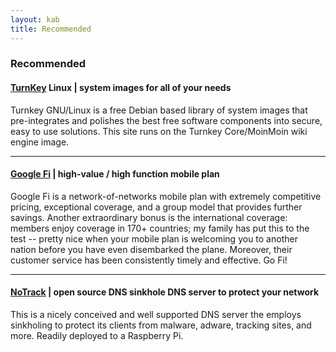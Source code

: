 ```yaml
---
layout: kab
title: Recommended
---
```

### Recommended

#### [TurnKey](https://www.turnkeylinux.org/about) Linux | system images for all of your needs

Turnkey GNU/Linux is a free Debian based library of system images that pre-integrates and polishes the best free software components into secure, easy to use solutions. This site runs on the Turnkey Core/MoinMoin wiki engine image.

----
#### [Google Fi](https://fi.google.com/about/) | high-value / high function mobile plan

Google Fi is a network-of-networks mobile plan with extremely competitive pricing, exceptional coverage, and a group model that provides further  savings. Another extraordinary bonus is the international coverage: members enjoy coverage in 170+ countries; my family has put this to the test -- pretty nice when your mobile plan is welcoming you to another nation before you have even disembarked the plane. Moreover, their customer service has been consistently timely and effective. Go Fi!

----
#### [NoTrack](https://github.com/quidsup/notrack) | open source DNS sinkhole DNS server to protect your network

This is a nicely conceived and well supported DNS server the employs sinkholing to protect its clients from malware, adware, tracking sites, and more. Readily deployed to a Raspberry Pi.

<br/>
<br/>


